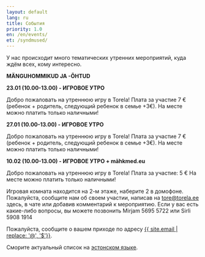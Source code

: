 ```yaml
---
layout: default
lang: ru
title: События
priority: 1.0
en: /en/events/
et: /syndmused/
---
```

У нас происходит много тематических утренних мероприятий, куда ждём всех, кому интересно.

**MÄNGUHOMMIKUD JA -ÕHTUD**


**23.01 (10.00-13.00) - ИГРОВОЕ УТРО**

Добро пожаловать на утреннюю игру в Torela!
Плата за участие 7 € (ребенок + родитель, следующий ребенок в семье +3€).
На месте можно платить только наличными!


**27.01 (10.00-13.00) - ИГРОВОЕ УТРО**

Добро пожаловать на утреннюю игру в Torela!
Плата за участие 7 € (ребенок + родитель, следующий ребенок в семье +3€).
На месте можно платить только наличными!



**10.02 (10.00-13.00) - ИГРОВОЕ УТРО + mähkmed.eu**

Добро пожаловать на утреннюю игру в Torela!
Плата за участие: 5 €
На месте можно платить только наличными!





Игровая комната находится на 2-м этаже, наберите 2 в домофоне. Пожалуйста, сообщите нам об своем участии, написав на tore@torela.ee здесь, в чате или добавив комментарий к мероприятию.
Если у вас есть какие-либо вопросы, вы можете позвонить  Mirjam 5695 5722 или Sirli 5908 1914

Пожалуйста, сообщите о вашем приходе по адресу [{{ site.email | replace: '@', '$'}}](mailto).

Сморите актуальный список на [эстонском языке](/syndmused/).


